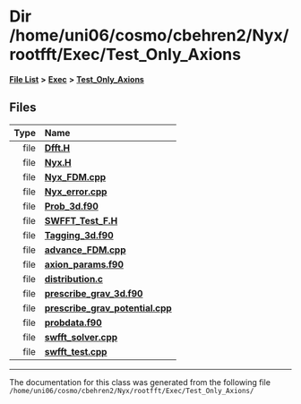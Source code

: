 
# Dir /home/uni06/cosmo/cbehren2/Nyx/rootfft/Exec/Test\_Only\_Axions


[**File List**](files.md) **>** [**Exec**](dir_43a12cefb7942b6f49b5b628aafd3192.md) **>** [**Test\_Only\_Axions**](dir_eb24725df855cf6c732a19e4912f662a.md)











## Files

| Type | Name |
| ---: | :--- |
| file | [**Dfft.H**](Dfft_8H.md) <br> |
| file | [**Nyx.H**](Exec_2Test__Only__Axions_2Nyx_8H.md) <br> |
| file | [**Nyx\_FDM.cpp**](Exec_2Test__Only__Axions_2Nyx__FDM_8cpp.md) <br> |
| file | [**Nyx\_error.cpp**](Exec_2Test__Only__Axions_2Nyx__error_8cpp.md) <br> |
| file | [**Prob\_3d.f90**](Prob__3d_8f90.md) <br> |
| file | [**SWFFT\_Test\_F.H**](SWFFT__Test__F_8H.md) <br> |
| file | [**Tagging\_3d.f90**](Exec_2Test__Only__Axions_2Tagging__3d_8f90.md) <br> |
| file | [**advance\_FDM.cpp**](Exec_2Test__Only__Axions_2advance__FDM_8cpp.md) <br> |
| file | [**axion\_params.f90**](Exec_2Test__Only__Axions_2axion__params_8f90.md) <br> |
| file | [**distribution.c**](distribution_8c.md) <br> |
| file | [**prescribe\_grav\_3d.f90**](Exec_2Test__Only__Axions_2prescribe__grav__3d_8f90.md) <br> |
| file | [**prescribe\_grav\_potential.cpp**](prescribe__grav__potential_8cpp.md) <br> |
| file | [**probdata.f90**](probdata_8f90.md) <br> |
| file | [**swfft\_solver.cpp**](swfft__solver_8cpp.md) <br> |
| file | [**swfft\_test.cpp**](swfft__test_8cpp.md) <br> |


















------------------------------
The documentation for this class was generated from the following file `/home/uni06/cosmo/cbehren2/Nyx/rootfft/Exec/Test_Only_Axions/`